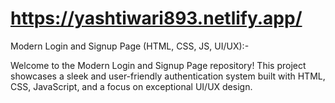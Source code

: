 # https://yashtiwari893.netlify.app/
 Modern Login and Signup Page (HTML, CSS, JS, UI/UX):-
 
Welcome to the Modern Login and Signup Page repository! This project showcases a sleek and user-friendly authentication system built with HTML, CSS, JavaScript, and a focus on exceptional UI/UX design.
